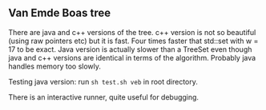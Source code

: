 ## Van Emde Boas tree

There are java and c++ versions of the tree. c++ version is not so beautiful (using raw pointers etc) but it is fast. Four times faster that std::set with w = 17 to be exact. Java version is actually slower than a TreeSet even though java and c++ versions are identical in terms of the algorithm. Probably java handles memory too slowly.

Testing java version: run `sh test.sh veb` in root directory.

There is an interactive runner, quite useful for debugging.